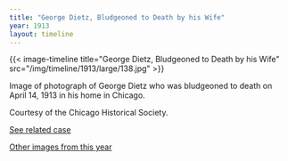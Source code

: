 ```yaml
---
title: "George Dietz, Bludgeoned to Death by his Wife"
year: 1913
layout: timeline
---
```


{{< image-timeline title="George Dietz, Bludgeoned to Death by his Wife" src="/img/timeline/1913/large/138.jpg" >}}


Image of photograph of George Dietz who was bludgeoned to death on April 14, 1913 in his home in Chicago. 

Courtesy of the Chicago Historical Society. 

[See related case](/database/3307/)  

[Other images from this year](/historical/timeline/1913)